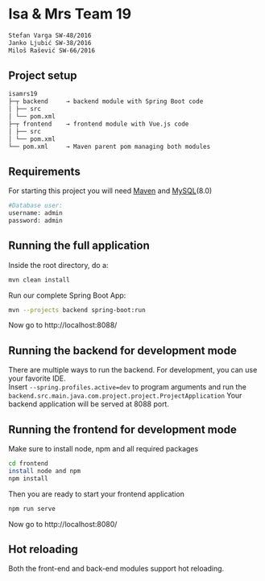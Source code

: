 # Isa & Mrs Team 19
``` bash
Stefan Varga SW-48/2016
Janko Ljubić SW-38/2016
Miloš Rašević SW-66/2016
```
## Project setup
```bash
isamrs19
├─┬ backend     → backend module with Spring Boot code
│ ├── src
│ └── pom.xml
├─┬ frontend    → frontend module with Vue.js code
│ ├── src
│ └── pom.xml
└── pom.xml     → Maven parent pom managing both modules
```
## Requirements
For starting this project you will need <a href="https://maven.apache.org/index.html">Maven</a> and <a href="https://www.mysql.com/">MySQL</a>(8.0)

```bash
#Database user:
username: admin
password: admin
```

## Running the full application
Inside the root directory, do a:
``` bash
mvn clean install
```
Run our complete Spring Boot App:
``` bash
mvn --projects backend spring-boot:run
```
Now go to http://localhost:8088/

## Running the backend for development mode
There are multiple ways to run the backend. For development, you can use your favorite IDE. <br>
Insert ``--spring.profiles.active=dev`` to program arguments and run the
``
backend.src.main.java.com.project.project.ProjectApplication
``
Your backend application will be served at 8088 port.

## Running the frontend for development mode
Make sure to install node, npm and all required packages
```bash
cd frontend
install node and npm
npm install
```
Then you are ready to start your frontend application
```bash
npm run serve
```
Now go to http://localhost:8080/

## Hot reloading
Both the front-end and back-end modules support hot reloading.
